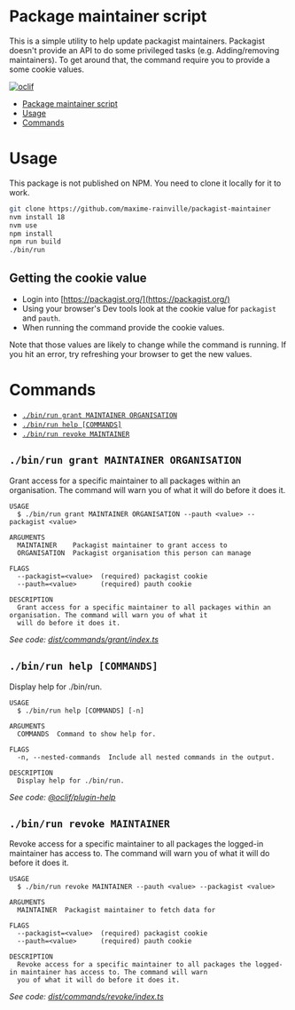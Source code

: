 # Package maintainer script

This is a simple utility to help update packagist maintainers. Packagist doesn't provide an API to do some privileged tasks (e.g. Adding/removing maintainers). To get around that, the command require you to provide a some cookie values.



[![oclif](https://img.shields.io/badge/cli-oclif-brightgreen.svg)](https://oclif.io)


<!-- toc -->
* [Package maintainer script](#package-maintainer-script)
* [Usage](#usage)
* [Commands](#commands)
<!-- tocstop -->
# Usage
This package is not published on NPM. You need to clone it locally for it to work.

```bash
git clone https://github.com/maxime-rainville/packagist-maintainer
nvm install 18
nvm use
npm install
npm run build
./bin/run
```

## Getting the cookie value

- Login into [https://packagist.org/](https://packagist.org/)
- Using your browser's Dev tools look at the cookie value for `packagist` and `pauth`.
- When running the command provide the cookie values.

Note that those values are likely to change while the command is running. If you hit an error, try refreshing your browser to get the new values.

# Commands
<!-- commands -->
* [`./bin/run grant MAINTAINER ORGANISATION`](#binrun-grant-maintainer-organisation)
* [`./bin/run help [COMMANDS]`](#binrun-help-commands)
* [`./bin/run revoke MAINTAINER`](#binrun-revoke-maintainer)

## `./bin/run grant MAINTAINER ORGANISATION`

Grant access for a specific maintainer to all packages within an organisation. The command will warn you of what it will do before it does it.

```
USAGE
  $ ./bin/run grant MAINTAINER ORGANISATION --pauth <value> --packagist <value>

ARGUMENTS
  MAINTAINER    Packagist maintainer to grant access to
  ORGANISATION  Packagist organisation this person can manage

FLAGS
  --packagist=<value>  (required) packagist cookie
  --pauth=<value>      (required) pauth cookie

DESCRIPTION
  Grant access for a specific maintainer to all packages within an organisation. The command will warn you of what it
  will do before it does it.
```

_See code: [dist/commands/grant/index.ts](https://github.com/maxime-rainville/packagist-maintainer/blob/v0.0.0/dist/commands/grant/index.ts)_

## `./bin/run help [COMMANDS]`

Display help for ./bin/run.

```
USAGE
  $ ./bin/run help [COMMANDS] [-n]

ARGUMENTS
  COMMANDS  Command to show help for.

FLAGS
  -n, --nested-commands  Include all nested commands in the output.

DESCRIPTION
  Display help for ./bin/run.
```

_See code: [@oclif/plugin-help](https://github.com/oclif/plugin-help/blob/v5.2.8/src/commands/help.ts)_

## `./bin/run revoke MAINTAINER`

Revoke access for a specific maintainer to all packages the logged-in maintainer has access to. The command will warn you of what it will do before it does it.

```
USAGE
  $ ./bin/run revoke MAINTAINER --pauth <value> --packagist <value>

ARGUMENTS
  MAINTAINER  Packagist maintainer to fetch data for

FLAGS
  --packagist=<value>  (required) packagist cookie
  --pauth=<value>      (required) pauth cookie

DESCRIPTION
  Revoke access for a specific maintainer to all packages the logged-in maintainer has access to. The command will warn
  you of what it will do before it does it.
```

_See code: [dist/commands/revoke/index.ts](https://github.com/maxime-rainville/packagist-maintainer/blob/v0.0.0/dist/commands/revoke/index.ts)_
<!-- commandsstop -->
